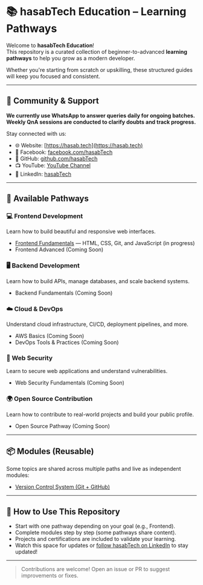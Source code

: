 # 📚 hasabTech Education – Learning Pathways

Welcome to **hasabTech Education**!  
This repository is a curated collection of beginner-to-advanced **learning pathways** to help you grow as a modern developer.

Whether you're starting from scratch or upskilling, these structured guides will keep you focused and consistent.

---

## 💬 Community & Support

**We currently use WhatsApp to answer queries daily for ongoing batches.**  
**Weekly QnA sessions are conducted to clarify doubts and track progress.**

Stay connected with us:

- 🌐 Website: [https://hasab.tech](https://hasab.tech)
- 📘 Facebook: [facebook.com/hasabTech](https://www.facebook.com/hasabTech)
- 🐙 GitHub: [github.com/hasabTech](https://github.com/hasabTech)
- 📺 YouTube: [YouTube Channel](https://www.youtube.com/channel/UCoV4j9Teot3uWDGlIPJ0GPA)
- 💼 LinkedIn: [hasabTech](https://www.linkedin.com/company/80248667/admin/dashboard/)

---

## 🚀 Available Pathways

### 💻 Frontend Development
Learn how to build beautiful and responsive web interfaces.
- [Frontend Fundamentals](./frontend/frontend-fundamentals/README.md) — HTML, CSS, Git, and JavaScript (in progress)
- Frontend Advanced (Coming Soon)

### 🖥️ Backend Development
Learn how to build APIs, manage databases, and scale backend systems.
- Backend Fundamentals (Coming Soon)

### ☁️ Cloud & DevOps
Understand cloud infrastructure, CI/CD, deployment pipelines, and more.
- AWS Basics (Coming Soon)
- DevOps Tools & Practices (Coming Soon)

### 🔐 Web Security
Learn to secure web applications and understand vulnerabilities.
- Web Security Fundamentals (Coming Soon)

### 🌍 Open Source Contribution
Learn how to contribute to real-world projects and build your public profile.
- Open Source Pathway (Coming Soon)

---

## 📦 Modules (Reusable)
Some topics are shared across multiple paths and live as independent modules:

- [Version Control System (Git + GitHub)](./modules/version-control-system-git-github.md)

---

## 🧠 How to Use This Repository

- Start with one pathway depending on your goal (e.g., Frontend).
- Complete modules step by step (some pathways share content).
- Projects and certifications are included to validate your learning.
- Watch this space for updates or [follow hasabTech on LinkedIn](https://www.linkedin.com/company/80248667/admin/dashboard/) to stay updated!

---

> Contributions are welcome! Open an issue or PR to suggest improvements or fixes.
